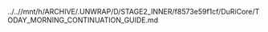 ../..//mnt/h/ARCHIVE/.UNWRAP/D/STAGE2_INNER/f8573e59f1cf/DuRiCore/TODAY_MORNING_CONTINUATION_GUIDE.md